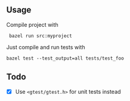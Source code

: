 ## Usage

Compile project with

```
 bazel run src:myproject
```

Just compile and run tests with

```
bazel test --test_output=all tests/test_foo
```

## Todo

- [x] Use `<gtest/gtest.h>` for unit tests instead